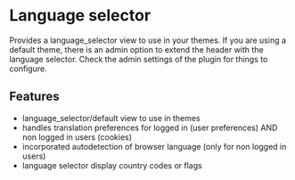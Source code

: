 Language selector
=================

Provides a language_selector view to use in your themes.
If you are using a default theme, there is an admin option to extend the header with the language selector.
Check the admin settings of the plugin for things to configure.

Features
--------

- language_selector/default view to use in themes
- handles translation preferences for logged in (user preferences) AND non logged in users (cookies)
- incorporated autodetection of browser language (only for non logged in users)	
- language selector display country codes or flags
